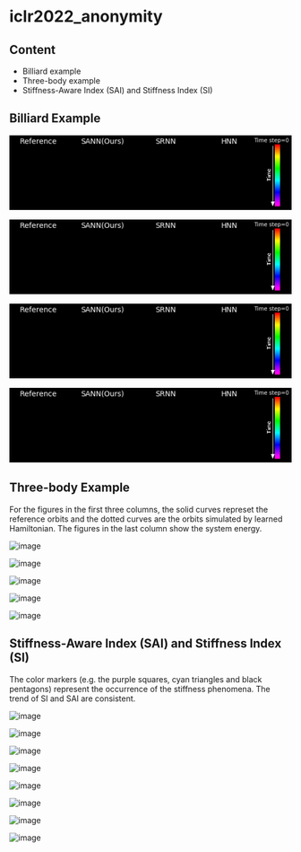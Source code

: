 # iclr2022_anonymity

## Content
- Billiard example
- Three-body example
- Stiffness-Aware Index (SAI) and Stiffness Index (SI)

## Billiard Example

![image]( https://github.com/iclr2022anonymity/iclr2022-anonymity/blob/main/billiard_1_.gif)

![image]( https://github.com/iclr2022anonymity/iclr2022-anonymity/blob/main/billiard_5_.gif)

![image]( https://github.com/iclr2022anonymity/iclr2022-anonymity/blob/main/billiard_6_.gif)

![image]( https://github.com/iclr2022anonymity/iclr2022-anonymity/blob/main/billiard_2_.gif)

## Three-body Example
For the figures in the first three columns, the solid curves represet the reference orbits and the dotted curves are the orbits simulated by learned Hamiltonian. The figures in the last column show the system energy.



![image]( https://github.com/iclr2022anonymity/iclr2022-anonymity/blob/main/3body_42_.gif)

![image]( https://github.com/iclr2022anonymity/iclr2022-anonymity/blob/main/3body_16_.gif)

![image]( https://github.com/iclr2022anonymity/iclr2022-anonymity/blob/main/3body_51_.gif)

![image]( https://github.com/iclr2022anonymity/iclr2022-anonymity/blob/main/3body_74_.gif)

![image]( https://github.com/iclr2022anonymity/iclr2022-anonymity/blob/main/3body_96_.gif)


## Stiffness-Aware Index (SAI) and Stiffness Index (SI)
The color markers (e.g. the purple squares, cyan triangles and black pentagons) represent the occurrence of the stiffness phenomena. The trend of SI and SAI are consistent.

![image]( https://github.com/iclr2022anonymity/iclr2022-anonymity/blob/main/sai_si_9_.gif)

![image]( https://github.com/iclr2022anonymity/iclr2022-anonymity/blob/main/sai_si_62_.gif)

![image]( https://github.com/iclr2022anonymity/iclr2022-anonymity/blob/main/sai_si_0_.gif)

![image]( https://github.com/iclr2022anonymity/iclr2022-anonymity/blob/main/sai_si_28_.gif)

![image]( https://github.com/iclr2022anonymity/iclr2022-anonymity/blob/main/sai_si_36_.gif)

![image]( https://github.com/iclr2022anonymity/iclr2022-anonymity/blob/main/sai_si_40_.gif)

![image]( https://github.com/iclr2022anonymity/iclr2022-anonymity/blob/main/sai_si_51_.gif)

![image]( https://github.com/iclr2022anonymity/iclr2022-anonymity/blob/main/sai_si_98_.gif)
